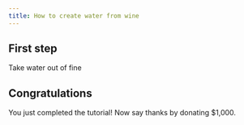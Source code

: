 ```yaml
---
title: How to create water from wine
---
```


## First step

Take water out of fine

## Congratulations

You just completed the tutorial! Now say thanks by donating $1,000.
